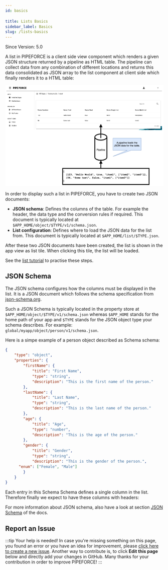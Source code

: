 ```yaml
---
id: basics

title: Lists Basics
sidebar_label: Basics
slug: /lists-basics
---
```


<p class="theme-doc-version-badge badge badge--secondary">Since Version: 5.0</p>

A list in PIPEFORCE is a client side view component which renders a given JSON structure returned by a pipeline as HTML table. The pipeline can collect data from any combination of different locations and returns this data consolidated as JSON array to the list component at client side which finally renders it to a HTML table:

![](../../img/list-pipeline.png)

In order to display such a list in PIPEFORCE, you have to create two JSON documents:

 - **JSON schema**: Defines the columns of the table. For example the header, the data type and the conversion rules if required. This document is typically located at `$APP_HOME/object/$TYPE/v1/schema.json`.
 - **List configuration**: Defines where to load the JSON data for the list from. This document is typically located at `$APP_HOME/list/$TYPE.json`.

After these two JSON documents have been created, the list is shown in the app view as list tile. When clicking this tile, the list will be loaded.

See the [list tutorial](/docs/tutorials/40_create-list.md) to practise these steps.

## JSON Schema

The JSON schema configures how the columns must be displayed in the list. It is a JSON document which follows the schema specification from [json-schema.org](https://json-schema.org/specification.html).

Such a JSON Schema is typically located in the property store at `$APP_HOME/object/$TYPE/v1/schema.json` whereas `$APP_HOME` stands for the home path of your app and `$TYPE` stands for the JSON object type your schema describes. For example: `global/myapp/object/person/v1/schema.json`.

Here is a simpe example of a person object described as Schema schema:

```json
{
	"type": "object",
	"properties": {
		"firstName": {
			"title": "First Name",
			"type": "string",
			"description": "This is the first name of the person."
		},
		"lastName": {
			"title": "Last Name",
			"type": "string",
			"description": "This is the last name of the person."
		},
		"age": {
			"title": "Age",
			"type": "number",
			"description": "This is the age of the person."
		},
		"gender": {
			"title": "Gender",
			"type": "string",
			"description": "This is the gender of the person.",
      "enum": ["Female", "Male"]
		}
	}
}
```
 
Each entry in this Schema Schema defines a single column in the list. Therefore finally we expect to have these columns with headers:



For more information about JSON schema, also have a look at section [JSON Schema](/docs/guides/propertystore/schema-and-objects) of the docs.




## Report an Issue
:::tip Your help is needed!
In case you're missing something on this page, you found an error or you have an idea for improvement, please [click here to create a new issue](https://github.com/pipeforce/pipeforce.github.io/issues/new). Another way to contribute is, to click **Edit this page** below and directly add your changes in GitHub. Many thanks for your contribution in order to improve PIPEFORCE!
:::